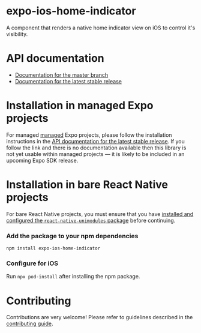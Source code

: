 # expo-ios-home-indicator

A component that renders a native home indicator view on iOS to control it's visibility.

# API documentation

- [Documentation for the master branch](https://github.com/expo/expo/blob/master/docs/pages/versions/unversioned/sdk/ios-home-indicator.md)
- [Documentation for the latest stable release](https://docs.expo.io/versions/latest/sdk/ios-home-indicator/)

# Installation in managed Expo projects

For managed [managed](https://docs.expo.io/versions/latest/introduction/managed-vs-bare/) Expo projects, please follow the installation instructions in the [API documentation for the latest stable release](#api-documentation). If you follow the link and there is no documentation available then this library is not yet usable within managed projects &mdash; it is likely to be included in an upcoming Expo SDK release.

# Installation in bare React Native projects

For bare React Native projects, you must ensure that you have [installed and configured the `react-native-unimodules` package](https://github.com/expo/expo/tree/master/packages/react-native-unimodules) before continuing.

### Add the package to your npm dependencies

```
npm install expo-ios-home-indicator
```

### Configure for iOS

Run `npx pod-install` after installing the npm package.



# Contributing

Contributions are very welcome! Please refer to guidelines described in the [contributing guide]( https://github.com/expo/expo#contributing).

